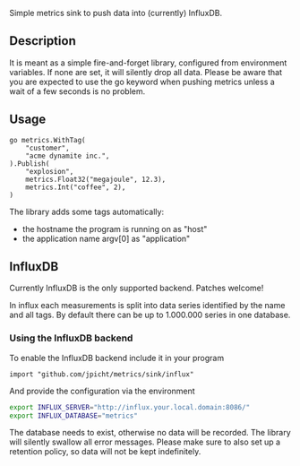 Simple metrics sink to push data into (currently) InfluxDB.

## Description
It is meant as a simple fire-and-forget library, configured from environment variables. If none are set, it will silently drop all data. Please be aware that you are expected to use the go keyword when pushing metrics unless a wait of a few seconds is no problem.

## Usage
```golang
go metrics.WithTag(
    "customer",
    "acme dynamite inc.",
).Publish(
    "explosion",
    metrics.Float32("megajoule", 12.3),
    metrics.Int("coffee", 2),
)
```

The library adds some tags automatically:
  - the hostname the program is running on as "host"
  - the application name argv[0] as "application"

## InfluxDB
Currently InfluxDB is the only supported backend. Patches welcome!

In influx each measurements is split into data series identified by the name and all tags. By default there can be up to 1.000.000 series in one database.

### Using the InfluxDB backend
To enable the InfluxDB backend include it in your program
```golang
import "github.com/jpicht/metrics/sink/influx"
```

And provide the configuration via the environment
```bash
export INFLUX_SERVER="http://influx.your.local.domain:8086/"
export INFLUX_DATABASE="metrics"
```

The database needs to exist, otherwise no data will be recorded. The library will silently swallow all error messages. Please make sure to also set up a retention policy, so data will not be kept indefinitely.
